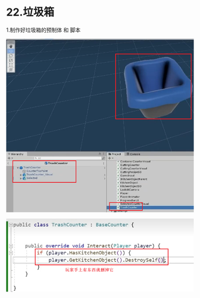 # 22.垃圾箱

1.制作好垃圾箱的预制体 和 脚本

![4c3ba92ce29f8b6084f66dc1ab54bbd8.png](image/4c3ba92ce29f8b6084f66dc1ab54bbd8.png)

![63e7d06532c52688c25a536ad89b5c12.png](image/63e7d06532c52688c25a536ad89b5c12.png)
